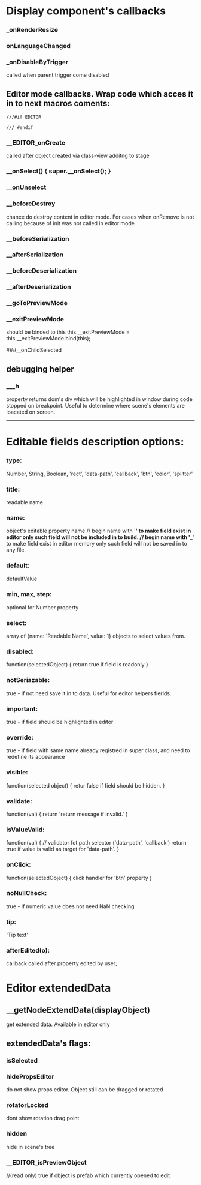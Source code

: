 
# Display component's callbacks

### _onRenderResize
### onLanguageChanged

### _onDisableByTrigger
called when parent trigger come disabled


## Editor mode callbacks. Wrap code which acces it in to next macros coments: 
```
///#if EDITOR

/// #endif
```

### __EDITOR_onCreate  
called after object created via class-view additng to stage

### __onSelect() { super.__onSelect(); }
### __onUnselect


### __beforeDestroy
chance do destroy content in editor mode. For cases when onRemove is not calling because of init was not called in editor mode

### __beforeSerialization
### __afterSerialization
### __beforeDeserialization
### __afterDeserialization

### __goToPreviewMode
### __exitPreviewMode
should be binded to this
this.__exitPreviewMode = this.__exitPreviewMode.bind(this);

###__onChildSelected




## debugging helper
### ___h
property returns dom's div which will be highlighted in window during code stopped on breakpoint. Useful to determine where scene's elements are loacated on screen.


---

# Editable fields description options:

### type:
 Number, String, Boolean, 'rect', 'data-path', 'callback', 'btn', 'color', 'splitter'

### title:
 readable name

### name:
 object's editable property name
  // begin name with '__' to make field exist in editor only
        such field will not be included in to build.
  // begin name with '___' to make field exist in editor memory only
        such field will not be saved in to any file.

### default:
 defaultValue

### min, max, step:
 optional for Number property

### select:
 array of {name: 'Readable Name', value: 1} objects to select values from.

### disabled:
 function(selectedObject) {
    return true if field is readonly
 }

### notSeriazable:
 true - if not need save it in to data. Useful for editor helpers fierlds.

### important:
 true - if field should be highlighted in editor

### override:
 true - if field with same name already registred in super class, and need to redefine its appearance

### visible:
 function(selected object) {
   retur false if field should be hidden.
 }

### validate:
 function(val) {
   return 'return message if invalid.'
 }

### isValueValid:
 function(val) { // validator fot path selector ('data-path', 'callback')
   return true if value is valid as target for 'data-path'.
 }

### onClick:
 function(selectedObject) {
   click handler for 'btn' property
 }

### noNullCheck:
 true - if numeric value does not need NaN checking

### tip:
 'Tip text'

### afterEdited(o):
  callback called after property edited by user;


# Editor extendedData
## __getNodeExtendData(displayObject)
get extended data. Available in editor only

## extendedData's flags:

### isSelected
### hidePropsEditor
do not show props editor. Object still can be dragged or rotated

### rotatorLocked
dont show rotation drag point

### hidden
hide in scene's tree

### __EDITOR_isPreviewObject
 //(read only) true if object is prefab which currently opened to edit